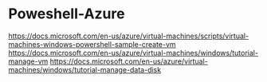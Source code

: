 # Poweshell-Azure
https://docs.microsoft.com/en-us/azure/virtual-machines/scripts/virtual-machines-windows-powershell-sample-create-vm
https://docs.microsoft.com/en-us/azure/virtual-machines/windows/tutorial-manage-vm
https://docs.microsoft.com/en-us/azure/virtual-machines/windows/tutorial-manage-data-disk